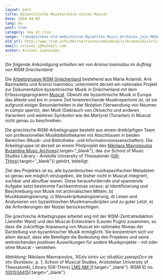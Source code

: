 ```yaml
---
layout: post
title: Byzantinische Musikarchive nutzen Muscat
date: 2018-04-03
lang: de
post: true
category: new_at_rism
image: "/images/news-old-website/csm_Byzantine_Music_Archives_join_MUSCAT_Seite_2_42a9f3f6c7.jpg"
old_url: http://www.rism.info/de/startseite/newsdetails/browse/62/article/64/byzantine-music-archives-join-muscat.html
email: arsinoi_i@hotmail.com
author: Arsinoi Ioannidou
---
```


_Die folgende Ankündigung erhielten wir von Arsinoi Ioannidou im Auftrag von RISM Griechenland:_

Die [Arbeitsgruppe RISM Griechenland](/de/workgroups/greece-thessaloniki-aristotle-university-of-thessaloniki-department-of-music-studies.html) bestehend aus Maria Aslanidi, Aris Bazmadelis und Arsinoi Ioannidou, unternimmt derzeit ein nationales Projekt zur Dokumentation byzantinischer Musik in Griechenland mit dem Erfassungsprogramm [Muscat](/de/community/muscat.html). Obwohl die byzantinische Musik in Europa das älteste und bis in unsere Zeit hineinreichende Musikrepertoire ist, ist sie aufgrund einiger Besonderheiten in der Notation (Verwendung von Neumen in _campo aperto_), den Modi (Gebrauch von Oktoecho und anderen Varianten) und weiteren Symbolen wie die _Martyria_ (Tonarten) in Muscat nicht genau zu beschreiben.

Die griechische RISM-Arbeitsgruppe besteht aus einem dreiköpfigen Team von professionellen Musikbibliothekaren mit Abschlüssen in beiden Bereichen (Musik- und Bibliotheks- und Informationswissenschaften). Die Arbeitsgruppe ist derzeit an einem Pilotprojekt des [Νikolaos Mavropoulos Byzantine Music Archives](https://sophia.mus.auth.gr/xmlui/handle/123456789/862){:target="_blank"}, das zur School of Music Studies Library - Aristotle University of Thessaloniki ([GR-THms](https://opac.rism.info/search?View=rism&siglum=GR-THms){:target="_blank"}) gehört, beteiligt.

Ziel des Projektes ist es, alle byzantinischen musikspezifischen Metadaten so genau wie möglich einzugeben, die bisher nicht in Muscat integriert, suchbar und abrufbar waren. Diese herausfordernde und spannende Aufgabe setzt bestimmte Fachkenntnisse voraus: a) Identifizierung und Beschreibung von Musik mit archivalischen Mitteln, b) Musikkatalogisierung, c) Manuskriptkatalogisierung, d) Lesen und Analysieren von byzantinischen Musikmanuskripten und zu guter Letzt, e) die Anforderungen der Nutzer berücksichtigen.

Die griechische Arbeitsgruppe arbeitet eng mit der RISM-Zentralredaktion (Jennifer Ward) und den Muscat-Entwicklern (Lauren Pugin) zusammen, so dass die zukünftige Anpassung von Muscat ein optimales Niveau der Darstellung von byzantinischer Musik ermöglicht. Sie konzentriert sich vor allem darauf, dass alle Beteiligte die Bedeutung des Projektes und seine weitreichenden positiven Auswirkungen für andere Musikprojekte - mit oder ohne Muscat - verstehen.

_Abbildung_: Nikolaos Mavropoulos, _Ἄξιόν ἐστιν ὡς ἀληθῶς μακαρίζειν σε τὴν Θεοτόκον_, p. 1, School of Musical Studies, Aristotelian University of Thessaloniki, Library (GR-THms) [LMS NM 1](http://sophia.mus.auth.gr/xmlui/handle/123456789/867){:target="_blank"}. RISM ID no. [1001034415](https://opac.rism.info/search?id=1001034415){:target="_blank"}.


